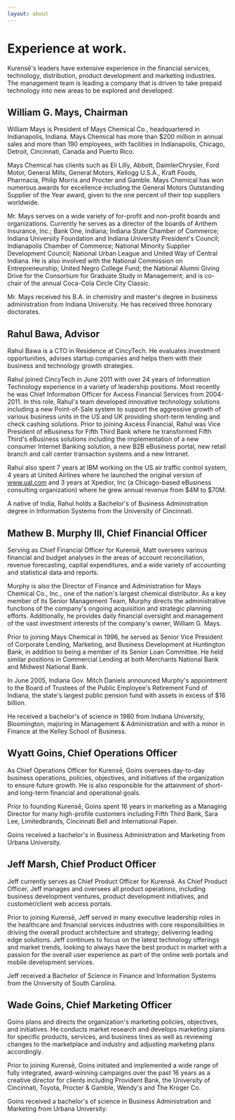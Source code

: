 ```yaml
---
layout: about
---
```

# Experience at work.

Kurensē's leaders have extensive experience in the financial services,
technology, distribution, product development and marketing industries. The
management team is leading a company that is driven to take prepaid
technology into new areas to be explored and developed.

## William G. Mays, Chairman

William Mays is President of Mays Chemical Co., headquartered in
Indianapolis, Indiana. Mays Chemical has more than $200 million in annual sales and
more than 190 employees, with facilities in Indianapolis, Chicago, Detroit,
Cincinnati, Canada and Puerto Rico.

Mays Chemical has clients such as Eli Lilly, Abbott, DaimlerChrysler, Ford
Motor, General Mills, General Motors, Kellogg U.S.A., Kraft Foods, Pharmacia,
Philip Morris and Procter and Gamble. Mays Chemical has won numerous awards
for excellence including the General Motors Outstanding Supplier of the Year
award, given to the one percent of their top suppliers worldwide.

Mr. Mays serves on a wide variety of for-profit and non-profit boards and
organizations. Currently he serves as a director of the boards of Anthem
Insurance, Inc.; Bank One, Indiana; Indiana State Chamber of Commerce;
Indiana University Foundation and Indiana University President's Council;
Indianapolis Chamber of Commerce; National Minority Supplier Development
Council; National Urban League and United Way of Central Indiana. He is also
involved with the National Commission on Entrepreneurship; United Negro
College Fund; the National Alumni Giving Drive for the Consortium for
Graduate Study in Management; and is co-chair of the annual Coca-Cola Circle
City Classic.

Mr. Mays received his B.A. in chemistry and master's degree in business
administration from Indiana University. He has received three honorary
doctorates.

## Rahul Bawa, Advisor

Rahul Bawa is a CTO in Residence at CincyTech. He evaluates investment
opportunities, advises startup companies and helps them with their business
and technology growth strategies.

Rahul joined CincyTech in June 2011 with over 24 years of Information
Technology experience in a variety of leadership positions. Most recently he
was Chief Information Officer for Axcess Financial Services from 2004-2011.
In this role, Rahul's team developed innovative technology solutions
including a new Point-of-Sale system to support the aggressive growth of
various business units in the US and UK providing short-term lending and
check cashing solutions. Prior to joining Axcess Financial, Rahul was Vice
President of eBusiness for Fifth Third Bank where he transformed Fifth
Third's eBusiness solutions including the implementation of a new consumer
Internet Banking solution, a new B2B eBusiness portal, new retail branch and
call center transaction systems and a new Intranet.

Rahul also spent 7 years at IBM working on the US air traffic control system,
4 years at United Airlines where he launched the original version of
www.ual.com and 3 years at Xpedior, Inc (a Chicago-based eBusiness consulting
organization) where he grew annual revenue from $4M to $70M.

A native of India, Rahul holds a Bachelor's of Business Administration degree
in Information Systems from the University of Cincinnati.

## Mathew B. Murphy III, Chief Financial Officer

Serving as Chief Financial Officer for Kurensē, Matt
oversees various financial and budget analyses in the areas of account
reconciliation, revenue forecasting, capital expenditures, and a wide variety
of accounting and statistical data and reports.

Murphy is also the Director of Finance and Administration for Mays Chemical
Co., Inc., one of the nation's largest chemical distributor. As a key member
of its Senior Management Team, Murphy directs the administrative functions of
the company's ongoing acquisition and strategic planning efforts.
Additionally, he provides daily financial oversight and management of the
vast investment interests of the company's owner, William G. Mays.

Prior to joining Mays Chemical in 1996, he served as Senior Vice President of
Corporate Lending, Marketing, and Business Development at Huntington Bank, in
addition to being a member of its Senior Loan Committee. He held similar
positions in Commercial Lending at both Merchants National Bank and Midwest
National Bank.

In June 2005, Indiana Gov. Mitch Daniels announced  Murphy's appointment to
the Board of Trustees of the Public Employee's Retirement Fund of Indiana,
the state's largest public pension fund with assets in excess of $16 billion.

He received a bachelor's of science in 1980 from Indiana University,
Bloomington, majoring in Management &amp; Administration and with a minor in
Finance at the Kelley School of Business.

## Wyatt Goins, Chief Operations Officer

As Chief Operations Officer for Kurensē, Goins oversees
day-to-day business operations, policies, objectives, and initiatives of the
organization to ensure future growth. He is also responsible for the
attainment of short- and long-term financial and operational goals.

Prior to founding Kurensē, Goins spent 16 years in
marketing as a Managing Director for many high-profile customers including
Fifth Third Bank, Sara Lee, Limitedbrands, Cincinnati Bell and International
Paper.

Goins received a bachelor's in Business Administration and Marketing from
Urbana University.

## Jeff Marsh, Chief Product Officer

Jeff currently serves as Chief Product Officer for Kurensē.
As Chief Product Officer, Jeff manages and oversees all product operations,
including business development ventures, product development initiatives, and
customer/client web access portals.

Prior to joining Kurensē, Jeff served in many executive leadership roles in the
healthcare and financial services industries with core responsibilities in
driving the overall product architecture and strategy; delivering leading
edge solutions. Jeff continues to focus on the latest technology offerings
and market trends, looking to always have the best product in market with a
passion for the overall user experience as part of the online web portals and
mobile development services.

Jeff received a Bachelor of Science in Finance and Information Systems from
the University of South Carolina.

## Wade Goins, Chief Marketing Officer

Goins plans and directs the organization's marketing policies, objectives,
and initiatives. He conducts market research and develops marketing plans for
specific products, services, and business lines as well as reviewing changes
to the marketplace and industry and adjusting marketing plans accordingly.

Prior to joining Kurensē, Goins  initiated and implemented
a wide range of fully integrated, award-winning campaigns over the past 16
years as a creative director for clients including Provident Bank, the
University of Cincinnati, Toyota, Procter &amp; Gamble, Wendy's and The
Kroger Co.

Goins received a bachelor's of science in Business Administration and
Marketing from Urbana University.

